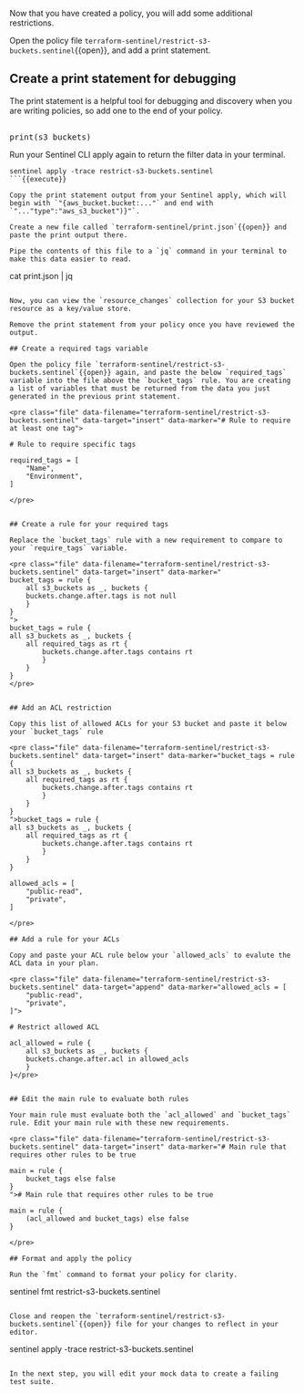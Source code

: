 Now that you have created a policy, you will add some additional restrictions.

Open the policy file `terraform-sentinel/restrict-s3-buckets.sentinel`{{open}}, and add a print statement.

## Create a print statement for debugging

The print statement is a helpful tool for debugging and discovery when you are writing policies, so add one to the end of your policy.

<pre class="file" data-filename="terraform-sentinel/restrict-s3-buckets.sentinel" data-target="append">

print(s3_buckets)
</pre>

Run your Sentinel CLI apply again to return the filter data in your terminal.

```
sentinel apply -trace restrict-s3-buckets.sentinel
```{{execute}}

Copy the print statement output from your Sentinel apply, which will begin with `"{aws_bucket.bucket:..."` and end with `"..."type":"aws_s3_bucket")}"`.

Create a new file called `terraform-sentinel/print.json`{{open}} and paste the print output there.

Pipe the contents of this file to a `jq` command in your terminal to make this data easier to read.

```
cat print.json | jq
```{{execute}}

Now, you can view the `resource_changes` collection for your S3 bucket resource as a key/value store.

Remove the print statement from your policy once you have reviewed the output.

## Create a required tags variable

Open the policy file `terraform-sentinel/restrict-s3-buckets.sentinel`{{open}} again, and paste the below `required_tags` variable into the file above the `bucket_tags` rule. You are creating a list of variables that must be returned from the data you just generated in the previous print statement.

<pre class="file" data-filename="terraform-sentinel/restrict-s3-buckets.sentinel" data-target="insert" data-marker="# Rule to require at least one tag">

# Rule to require specific tags

required_tags = [
    "Name",
    "Environment",
]

</pre>


## Create a rule for your required tags

Replace the `bucket_tags` rule with a new requirement to compare to your `require_tags` variable.

<pre class="file" data-filename="terraform-sentinel/restrict-s3-buckets.sentinel" data-target="insert" data-marker="
bucket_tags = rule {
    all s3_buckets as _, buckets {
    buckets.change.after.tags is not null
    }
}
">
bucket_tags = rule {
all s3_buckets as _, buckets {
    all required_tags as rt {
        buckets.change.after.tags contains rt
        }
    }
}
</pre>


## Add an ACL restriction

Copy this list of allowed ACLs for your S3 bucket and paste it below your `bucket_tags` rule

<pre class="file" data-filename="terraform-sentinel/restrict-s3-buckets.sentinel" data-target="insert" data-marker="bucket_tags = rule {
all s3_buckets as _, buckets {
    all required_tags as rt {
        buckets.change.after.tags contains rt
        }
    }
}
">bucket_tags = rule {
all s3_buckets as _, buckets {
    all required_tags as rt {
        buckets.change.after.tags contains rt
        }
    }
}

allowed_acls = [
	"public-read",
	"private",
]

</pre>

## Add a rule for your ACLs

Copy and paste your ACL rule below your `allowed_acls` to evalute the ACL data in your plan.

<pre class="file" data-filename="terraform-sentinel/restrict-s3-buckets.sentinel" data-target="append" data-marker="allowed_acls = [
	"public-read",
	"private",
]">

# Restrict allowed ACL

acl_allowed = rule {
	all s3_buckets as _, buckets {
	buckets.change.after.acl in allowed_acls
	}
}</pre>


## Edit the main rule to evaluate both rules

Your main rule must evaluate both the `acl_allowed` and `bucket_tags` rule. Edit your main rule with these new requirements.

<pre class="file" data-filename="terraform-sentinel/restrict-s3-buckets.sentinel" data-target="insert" data-marker="# Main rule that requires other rules to be true

main = rule {
    bucket_tags else false
}
"># Main rule that requires other rules to be true

main = rule {
    (acl_allowed and bucket_tags) else false
}

</pre>

## Format and apply the policy

Run the `fmt` command to format your policy for clarity.

```
sentinel fmt restrict-s3-buckets.sentinel
```{{execute}}

Close and reopen the `terraform-sentinel/restrict-s3-buckets.sentinel`{{open}} file for your changes to reflect in your editor.

```
sentinel apply -trace restrict-s3-buckets.sentinel
```{{execute}}

In the next step, you will edit your mock data to create a failing test suite.
